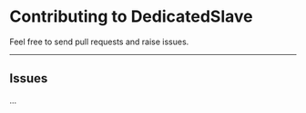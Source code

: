 # Contributing to DedicatedSlave

Feel free to send pull requests and raise issues.

---

## Issues

...